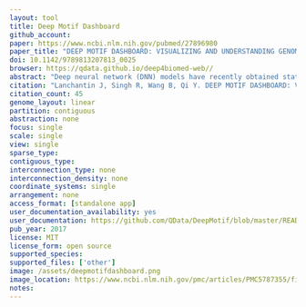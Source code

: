```yaml
---
layout: tool 
title: Deep Motif Dashboard
github_account: 
paper: https://www.ncbi.nlm.nih.gov/pubmed/27896980
paper_title: "DEEP MOTIF DASHBOARD: VISUALIZING AND UNDERSTANDING GENOMIC SEQUENCES USING DEEP NEURAL NETWORKS."
doi: 10.1142/9789813207813_0025
browser: https://qdata.github.io/deep4biomed-web//
abstract: "Deep neural network (DNN) models have recently obtained state-of-the-art prediction accuracy for the transcription factor binding (TFBS) site classification task. However, it remains unclear how these approaches identify meaningful DNA sequence signals and give insights as to why TFs bind to certain locations. In this paper, we propose a toolkit called the Deep Motif Dashboard (DeMo Dashboard) which provides a suite of visualization strategies to extract motifs, or sequence patterns from deep neural network models for TFBS classification. We demonstrate how to visualize and understand three important DNN models: convolutional, recurrent, and convolutional-recurrent networks. Our first visualization method is finding a test sequence's saliency map which uses first-order derivatives to describe the importance of each nucleotide in making the final prediction. Second, considering recurrent models make predictions in a temporal manner (from one end of a TFBS sequence to the other), we introduce temporal output scores, indicating the prediction score of a model over time for a sequential input. Lastly, a class-specific visualization strategy finds the optimal input sequence for a given TFBS positive class via stochastic gradient optimization. Our experimental results indicate that a convolutional-recurrent architecture performs the best among the three architectures. The visualization techniques indicate that CNN-RNN makes predictions by modeling both motifs as well as dependencies among them."
citation: "Lanchantin J, Singh R, Wang B, Qi Y. DEEP MOTIF DASHBOARD: VISUALIZING AND UNDERSTANDING GENOMIC SEQUENCES USING DEEP NEURAL NETWORKS. Pac Symp Biocomput. 2017;22: 254–265."
citation_count: 45
genome_layout: linear
partition: contiguous
abstraction: none
focus: single
scale: single
view: single
sparse_type: 
contiguous_type: 
interconnection_type: none
interconnection_density: none
coordinate_systems: single
arrangement: none
access_format: [standalone app]
user_documentation_availability: yes
user_documentation: https://github.com/QData/DeepMotif/blob/master/README.md
pub_year: 2017
license: MIT
license_form: open source
supported_species: 
supported_files: ['other']
image: /assets/deepmotifdashboard.png
image_location: https://www.ncbi.nlm.nih.gov/pmc/articles/PMC5787355/figure/F2/
notes: 
---
```

